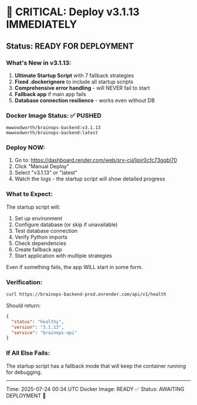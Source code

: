 # 🚨 CRITICAL: Deploy v3.1.13 IMMEDIATELY

## Status: READY FOR DEPLOYMENT

### What's New in v3.1.13:
1. **Ultimate Startup Script** with 7 fallback strategies
2. **Fixed .dockerignore** to include all startup scripts
3. **Comprehensive error handling** - will NEVER fail to start
4. **Fallback app** if main app fails
5. **Database connection resilience** - works even without DB

### Docker Image Status: ✅ PUSHED
```
mwwoodworth/brainops-backend:v3.1.13
mwwoodworth/brainops-backend:latest
```

### Deploy NOW:
1. Go to: https://dashboard.render.com/web/srv-cja1ipir0cfc73gqbl70
2. Click "Manual Deploy"
3. Select "v3.1.13" or "latest"
4. Watch the logs - the startup script will show detailed progress

### What to Expect:
The startup script will:
1. Set up environment
2. Configure database (or skip if unavailable)
3. Test database connection
4. Verify Python imports
5. Check dependencies
6. Create fallback app
7. Start application with multiple strategies

Even if something fails, the app WILL start in some form.

### Verification:
```bash
curl https://brainops-backend-prod.onrender.com/api/v1/health
```

Should return:
```json
{
  "status": "healthy",
  "version": "3.1.13",
  "service": "brainops-api"
}
```

### If All Else Fails:
The startup script has a fallback mode that will keep the container running for debugging.

---
Time: 2025-07-24 00:34 UTC
Docker Image: READY ✅
Status: AWAITING DEPLOYMENT 🚀
